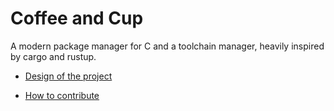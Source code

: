 # Coffee and Cup

A modern package manager for C and a toolchain manager, heavily inspired by
cargo and rustup.


*  [Design of the project](DESIGN.md)

*  [How to contribute](CONTRIBUTING)
